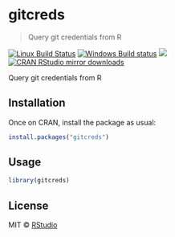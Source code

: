 


# gitcreds

> Query git credentials from R

[![Linux Build Status](https://travis-ci.org/gaborcsardi/gitcreds.svg?branch=master)](https://travis-ci.org/gaborcsardi/gitcreds)
[![Windows Build status](https://ci.appveyor.com/api/projects/status/github/gaborcsardi/gitcreds?svg=true)](https://ci.appveyor.com/project/gaborcsardi/gitcreds)
[![](http://www.r-pkg.org/badges/version/gitcreds)](http://www.r-pkg.org/pkg/gitcreds)
[![CRAN RStudio mirror downloads](http://cranlogs.r-pkg.org/badges/gitcreds)](http://www.r-pkg.org/pkg/gitcreds)


Query git credentials from R

## Installation

Once on CRAN, install the package as usual:


```r
install.packages("gitcreds")
```

## Usage


```r
library(gitcreds)
```

## License

MIT © [RStudio](https://github.com/rstudio)
